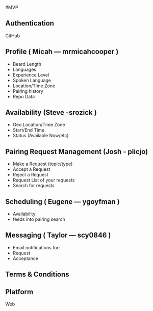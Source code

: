 #MVP

## Authentication

GitHub

## Profile ( Micah — mrmicahcooper )

- Beard Length
- Languages
- Experience Level
- Spoken Language
- Location/Time Zone
- Pairing history
- Repo Data

## Availability (Steve -srozick )

- Geo Location/Time Zone
- Start/End Time
- Status (Available Now/etc)

## Pairing Request Management (Josh - plicjo)

- Make a Request (topic/type)
- Accept a Request
- Reject a Request
- Request List of your requests
- Search for requests

## Scheduling ( Eugene — ygoyfman )

- Availability
- feeds into pairing search

## Messaging ( Taylor — scy0846 )

- Email notifications for:
- Request
- Acceptance

## Terms & Conditions

## Platform

Web
